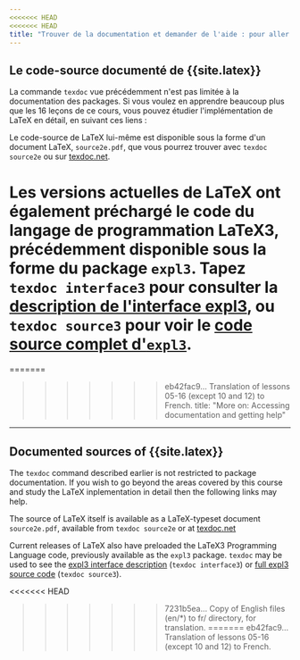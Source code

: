 ```yaml
---
<<<<<<< HEAD
<<<<<<< HEAD
title: "Trouver de la documentation et demander de l'aide : pour aller plus loin"
---
```


## Le code-source documenté de {{site.latex}}

La commande `texdoc` vue précédemment n'est pas limitée à la documentation des
packages. Si vous voulez en apprendre beaucoup plus que les 16&nbsp;leçons de ce
cours, vous pouvez étudier l'implémentation de LaTeX en détail, en suivant ces
liens :

Le code-source de LaTeX lui-même est disponible sous la forme d'un document
LaTeX, `source2e.pdf`, que vous pourrez trouver avec `texdoc source2e` ou sur
[texdoc.net](https://texdoc.net/pkg/source2e).

Les versions actuelles de LaTeX ont également préchargé le code du langage de
programmation LaTeX3, précédemment disponible sous la forme du package `expl3`.
Tapez `texdoc interface3` pour consulter la
[description de l'interface expl3](http://texdoc.net/pkg/interface3), ou
`texdoc source3` pour voir le
[code source complet d'`expl3`](http://texdoc.net/pkg/source3).
=======
=======
>>>>>>> eb42fac9... Translation of lessons 05-16 (except 10 and 12) to French.
title: "More on: Accessing documentation and getting help"
---


## Documented sources of {{site.latex}}

The `texdoc` command described earlier is not restricted to package documentation. If you wish to
go beyond the areas covered by this course and study the LaTeX inplementation in detail then
the following links may help.

The source of LaTeX itself is available as a LaTeX-typeset document `source2e.pdf`, available
from `texdoc source2e` or at
[texdoc.net](https://texdoc.net/pkg/source2e)

Current releases of LaTeX also have preloaded the LaTeX3 Programming Language code, previously available
as the `expl3` package.  `texdoc` may be used to see the
[expl3 interface description](http://texdoc.net/pkg/interface3) (`texdoc interface3`)
or
[full expl3 source code](http://texdoc.net/pkg/source3) (`texdoc source3`).





<<<<<<< HEAD
>>>>>>> 7231b5ea... Copy of English files (en/*) to fr/ directory, for translation.
=======
>>>>>>> eb42fac9... Translation of lessons 05-16 (except 10 and 12) to French.
